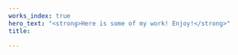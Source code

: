 ```yaml
---
works_index: true
hero_text: "<strong>Here is some of my work! Enjoy!</strong>"
title: 

---
```

<Hero :text="$page.frontmatter.hero_text" />
<WorksList />

